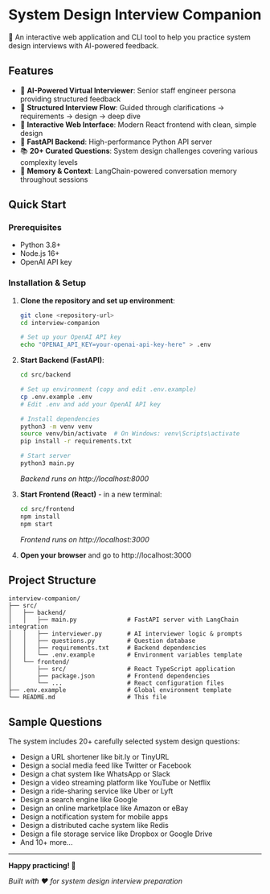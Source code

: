 # System Design Interview Companion

🎯 An interactive web application and CLI tool to help you practice system design interviews with AI-powered feedback.

## Features

- 🤖 **AI-Powered Virtual Interviewer**: Senior staff engineer persona providing structured feedback
- 📝 **Structured Interview Flow**: Guided through clarifications → requirements → design → deep dive
- 💬 **Interactive Web Interface**: Modern React frontend with clean, simple design
- 🚀 **FastAPI Backend**: High-performance Python API server
- 📚 **20+ Curated Questions**: System design challenges covering various complexity levels
- 💾 **Memory & Context**: LangChain-powered conversation memory throughout sessions

## Quick Start

### Prerequisites

- Python 3.8+
- Node.js 16+
- OpenAI API key

### Installation & Setup

1. **Clone the repository and set up environment**:
   ```bash
   git clone <repository-url>
   cd interview-companion

   # Set up your OpenAI API key
   echo "OPENAI_API_KEY=your-openai-api-key-here" > .env
   ```

2. **Start Backend (FastAPI)**:
   ```bash
   cd src/backend

   # Set up environment (copy and edit .env.example)
   cp .env.example .env
   # Edit .env and add your OpenAI API key

   # Install dependencies
   python3 -m venv venv
   source venv/bin/activate  # On Windows: venv\Scripts\activate
   pip install -r requirements.txt

   # Start server
   python3 main.py
   ```
   *Backend runs on http://localhost:8000*

3. **Start Frontend (React)** - in a new terminal:
   ```bash
   cd src/frontend
   npm install
   npm start
   ```
   *Frontend runs on http://localhost:3000*

4. **Open your browser** and go to http://localhost:3000

## Project Structure

```
interview-companion/
├── src/
│   ├── backend/
│   │   ├── main.py              # FastAPI server with LangChain integration
│   │   ├── interviewer.py       # AI interviewer logic & prompts
│   │   ├── questions.py         # Question database
│   │   ├── requirements.txt     # Backend dependencies
│   │   └── .env.example         # Environment variables template
│   └── frontend/
│       ├── src/                 # React TypeScript application
│       ├── package.json         # Frontend dependencies
│       └── ...                  # React configuration files
├── .env.example                 # Global environment template
└── README.md                    # This file
```

## Sample Questions

The system includes 20+ carefully selected system design questions:

- Design a URL shortener like bit.ly or TinyURL
- Design a social media feed like Twitter or Facebook
- Design a chat system like WhatsApp or Slack
- Design a video streaming platform like YouTube or Netflix
- Design a ride-sharing service like Uber or Lyft
- Design a search engine like Google
- Design an online marketplace like Amazon or eBay
- Design a notification system for mobile apps
- Design a distributed cache system like Redis
- Design a file storage service like Dropbox or Google Drive
- And 10+ more...

---

**Happy practicing! 🚀**

*Built with ❤️ for system design interview preparation*